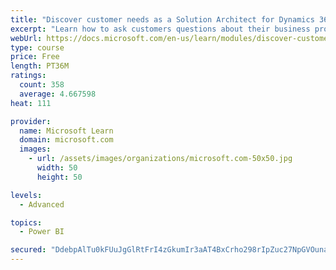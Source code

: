 ```yaml
---
title: "Discover customer needs as a Solution Architect for Dynamics 365 and Power Platform"
excerpt: "Learn how to ask customers questions about their business processes and feature requirements to create a viable solution."
webUrl: https://docs.microsoft.com/en-us/learn/modules/discover-customer-needs/
type: course
price: Free
length: PT36M
ratings:
  count: 358
  average: 4.667598
heat: 111

provider:
  name: Microsoft Learn
  domain: microsoft.com
  images:
    - url: /assets/images/organizations/microsoft.com-50x50.jpg
      width: 50
      height: 50

levels:
  - Advanced

topics:
  - Power BI

secured: "DdebpAlTu0kFUuJgGlRtFrI4zGkumIr3aAT4BxCrho298rIpZuc27NpGVOunaMAKPq1PslAxDDOyX4dGQPK03d1P2PeA585F9UsvOTRWRzASualIlhP5XqKLT2FScWKTcT3Zw9yc2LAnhk+LxG/du9k+qTOu7WVkhbCZYTsLCk1OqcazpXrGwAsqf7AeHCLvVnmNgSypnLBdFg7JE/T5y01fFBaqqxYQyGsc+B/8Eun+qWBZGzDpuFTitCV9Fhoe1xpHnPuNte/TwMKSW7T2jd8QEmOXpaW9G7bbKY4oG/1XZVBU8SuO9rz88GG5KX+H1SnGSrIJjqx48f+Iilw+BIdyDOxpiX7zWOBRQFZJ8CaYMTwjUf/OFVQg46S9/2pXVo3AabR1cB/h1FymTLUhHg==;+/jGRdcnQiwsC67NUl6uTA=="
---
```


